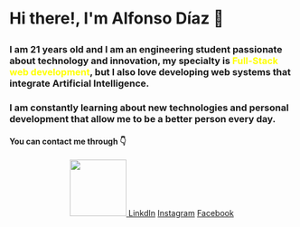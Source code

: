 # <p>Hi there!, I'm Alfonso Díaz 👋</p>
### <p>I am 21 years old and I am an engineering student passionate about technology and innovation, my specialty is <span style="color:yellow">Full-Stack web development</span>, but I also love developing web systems that integrate Artificial Intelligence.</p>
  
### <p>I am constantly learning about new technologies and personal development that allow me to be a better person every day.</p>

#### <p>You can contact me through 👇</p>

<div align="center">
  <a href="mailto:alfonsodiazc.09@gmail.com?subject=See%20you%20Github%20profile">
    <img src="https://github.com/AlfonsoDiaz09/AlfonsoDiaz09/assets/112213375/b54620b5-9b10-47b8-bc19-70f516241bf7" width="100">
  </a>
  <a href="https://www.linkedin.com/in/alfonsodiazc09/">LinkdIn</a>
  <a href="https://www.instagram.com/alfonsodiazc.09/">Instagram</a>
  <a href="https://www.facebook.com/AlfonsoDiazC.09/">Facebook</a>
</div>

